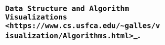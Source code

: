 `Data Structure and Algorithm Visualizations <https://www.cs.usfca.edu/~galles/visualization/Algorithms.html>`_.
================================================================================================================
